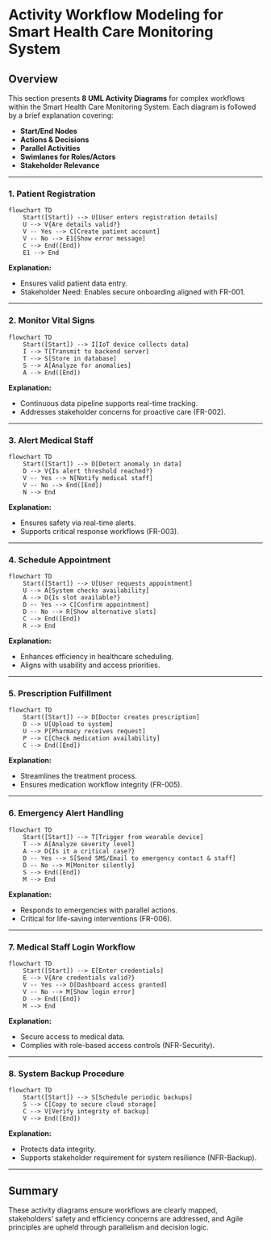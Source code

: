 # Activity Workflow Modeling for Smart Health Care Monitoring System

## Overview
This section presents **8 UML Activity Diagrams** for complex workflows within the Smart Health Care Monitoring System. Each diagram is followed by a brief explanation covering:
- **Start/End Nodes**
- **Actions & Decisions**
- **Parallel Activities**
- **Swimlanes for Roles/Actors**
- **Stakeholder Relevance**

---

### 1. Patient Registration
```mermaid
flowchart TD
    Start([Start]) --> U[User enters registration details]
    U --> V{Are details valid?}
    V -- Yes --> C[Create patient account]
    V -- No --> E1[Show error message]
    C --> End([End])
    E1 --> End
```
**Explanation:**
- Ensures valid patient data entry.
- Stakeholder Need: Enables secure onboarding aligned with FR-001.

---

### 2. Monitor Vital Signs
```mermaid
flowchart TD
    Start([Start]) --> I[IoT device collects data]
    I --> T[Transmit to backend server]
    T --> S[Store in database]
    S --> A[Analyze for anomalies]
    A --> End([End])
```
**Explanation:**
- Continuous data pipeline supports real-time tracking.
- Addresses stakeholder concerns for proactive care (FR-002).

---

### 3. Alert Medical Staff
```mermaid
flowchart TD
    Start([Start]) --> D[Detect anomaly in data]
    D --> V{Is alert threshold reached?}
    V -- Yes --> N[Notify medical staff]
    V -- No --> End([End])
    N --> End
```
**Explanation:**
- Ensures safety via real-time alerts.
- Supports critical response workflows (FR-003).

---

### 4. Schedule Appointment
```mermaid
flowchart TD
    Start([Start]) --> U[User requests appointment]
    U --> A[System checks availability]
    A --> D{Is slot available?}
    D -- Yes --> C[Confirm appointment]
    D -- No --> R[Show alternative slots]
    C --> End([End])
    R --> End
```
**Explanation:**
- Enhances efficiency in healthcare scheduling.
- Aligns with usability and access priorities.

---

### 5. Prescription Fulfillment
```mermaid
flowchart TD
    Start([Start]) --> D[Doctor creates prescription]
    D --> U[Upload to system]
    U --> P[Pharmacy receives request]
    P --> C[Check medication availability]
    C --> End([End])
```
**Explanation:**
- Streamlines the treatment process.
- Ensures medication workflow integrity (FR-005).

---

### 6. Emergency Alert Handling
```mermaid
flowchart TD
    Start([Start]) --> T[Trigger from wearable device]
    T --> A[Analyze severity level]
    A --> D{Is it a critical case?}
    D -- Yes --> S[Send SMS/Email to emergency contact & staff]
    D -- No --> M[Monitor silently]
    S --> End([End])
    M --> End
```
**Explanation:**
- Responds to emergencies with parallel actions.
- Critical for life-saving interventions (FR-006).

---

### 7. Medical Staff Login Workflow
```mermaid
flowchart TD
    Start([Start]) --> E[Enter credentials]
    E --> V{Are credentials valid?}
    V -- Yes --> D[Dashboard access granted]
    V -- No --> M[Show login error]
    D --> End([End])
    M --> End
```
**Explanation:**
- Secure access to medical data.
- Complies with role-based access controls (NFR-Security).

---

### 8. System Backup Procedure
```mermaid
flowchart TD
    Start([Start]) --> S[Schedule periodic backups]
    S --> C[Copy to secure cloud storage]
    C --> V[Verify integrity of backup]
    V --> End([End])
```
**Explanation:**
- Protects data integrity.
- Supports stakeholder requirement for system resilience (NFR-Backup).

---

## Summary
These activity diagrams ensure workflows are clearly mapped, stakeholders’ safety and efficiency concerns are addressed, and Agile principles are upheld through parallelism and decision logic.

